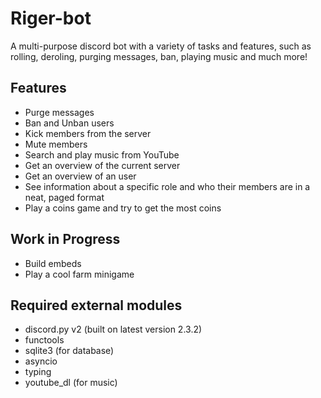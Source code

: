 # Riger-bot
 A multi-purpose discord bot with a variety of tasks and features, such as rolling, deroling, purging messages, ban, playing music and much more!

## Features
- Purge messages
- Ban and Unban users
- Kick members from the server
- Mute members
- Search and play music from YouTube
- Get an overview of the current server
- Get an overview of an user
- See information about a specific role and who their members are in a neat, paged format
- Play a coins game and try to get the most coins

## Work in Progress
- Build embeds
- Play a cool farm minigame




## Required external modules
- discord.py v2 (built on latest version 2.3.2)
- functools
- sqlite3 (for database)
- asyncio
- typing
- youtube_dl (for music)
